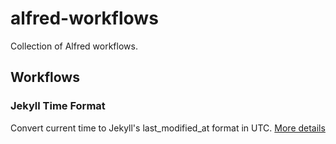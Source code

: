 # alfred-workflows

Collection of Alfred workflows.

## Workflows

### Jekyll Time Format
Convert current time to Jekyll's last_modified_at format in UTC.
[More details](jekyll-time-format/README.md)
